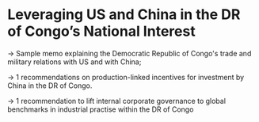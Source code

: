 # Leveraging US and China in the DR of Congo’s National Interest

-> Sample memo explaining the Democratic Republic of Congo's trade and military relations with US and with China; 

-> 1 recommendations on production-linked incentives for investment by China in the DR of Congo.

-> 1 recommendation to lift internal corporate governance to global benchmarks in industrial practise within the DR of Congo
